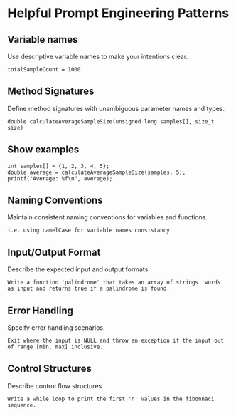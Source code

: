 # Helpful Prompt Engineering Patterns


## Variable names
Use descriptive variable names to make your intentions clear.

    totalSampleCount = 1000


## Method Signatures
Define method signatures with unambiguous parameter names and types.

    double calculateAverageSampleSize(unsigned long samples[], size_t size)

## Show examples

    int samples[] = {1, 2, 3, 4, 5};
    double average = calculateAverageSampleSize(samples, 5);
    printf("Average: %f\n", average);

## Naming Conventions
Maintain consistent naming conventions for variables and functions.

    i.e. using camelCase for variable names consistancy

## Input/Output Format
Describe the expected input and output formats.

    Write a function 'palindrome' that takes an array of strings 'words' as input and returns true if a palindrome is found.

## Error Handling
Specify error handling scenarios.

    Exit where the input is NULL and throw an exception if the input out of range [min, max] inclusive.

## Control Structures
Describe control flow structures.

    Write a while loop to print the first 'n' values in the fibonnaci sequence.
